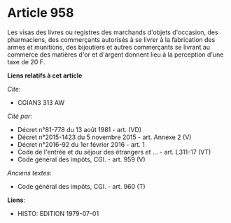 # Article 958

Les visas des livres ou registres des marchands d'objets d'occasion, des pharmaciens, des commerçants autorisés à se livrer à
la fabrication des armes et munitions, des bijoutiers et autres commerçants se livrant au commerce des matières d'or et
d'argent donnent lieu à la perception d'une taxe de 20 F.

**Liens relatifs à cet article**

_Cite_:

  - CGIAN3 313 AW

_Cité par_:

  - Décret n°81-778 du 13 août 1981  - art. (VD)
  - Décret n°2015-1423 du 5 novembre 2015 - art. Annexe 2 (V)
  - Décret n°2016-92 du 1er février 2016 - art. 1
  - Code de l'entrée et du séjour des étrangers et ... - art. L311-17 (VT)
  - Code général des impôts, CGI. - art. 959 (V)

_Anciens textes_:

  - Code général des impôts, CGI. - art. 960 (T)

**Liens**:

  - HISTO: EDITION 1979-07-01
